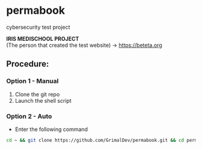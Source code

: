 # permabook
cybersecurity test project

**IRIS MEDISCHOOL PROJECT**<br>
(The person that created the test website) -> https://beteta.org

## Procedure:
### Option 1 - Manual
1. Clone the git repo
2. Launch the shell script

### Option 2 - Auto
* Enter the following command
```sh
cd ~ && git clone https://github.com/GrimalDev/permabook.git && cd permabook && bash ./install__permabook.sh
```

